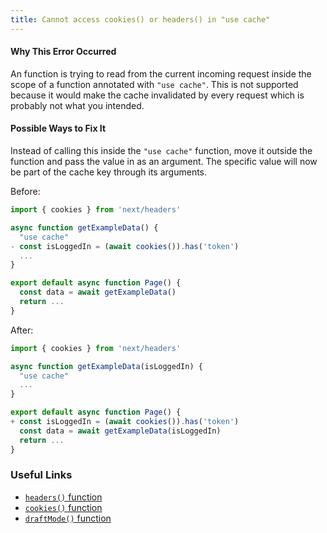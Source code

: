 ```yaml
---
title: Cannot access cookies() or headers() in "use cache"
---
```


#### Why This Error Occurred

An function is trying to read from the current incoming request inside the scope of a function annotated with `"use cache"`. This is not supported because it would make the cache invalidated by every request which is probably not what you intended.

#### Possible Ways to Fix It

Instead of calling this inside the `"use cache"` function, move it outside the function and pass the value in as an argument. The specific value will now be part of the cache key through its arguments.

Before:

```jsx filename="app/page.js"
import { cookies } from 'next/headers'

async function getExampleData() {
  "use cache"
- const isLoggedIn = (await cookies()).has('token')
  ...
}

export default async function Page() {
  const data = await getExampleData()
  return ...
}
```

After:

```jsx filename="app/page.js"
import { cookies } from 'next/headers'

async function getExampleData(isLoggedIn) {
  "use cache"
  ...
}

export default async function Page() {
+ const isLoggedIn = (await cookies()).has('token')
  const data = await getExampleData(isLoggedIn)
  return ...
}
```

### Useful Links

- [`headers()` function](https://nextjs.org/docs/app/api-reference/functions/headers)
- [`cookies()` function](https://nextjs.org/docs/app/api-reference/functions/cookies)
- [`draftMode()` function](https://nextjs.org/docs/app/api-reference/functions/draft-mode)
